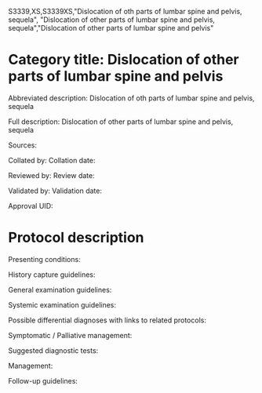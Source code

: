 S3339,XS,S3339XS,"Dislocation of oth parts of lumbar spine and pelvis, sequela", "Dislocation of other parts of lumbar spine and pelvis, sequela","Dislocation of other parts of lumbar spine and pelvis"
# Category title: Dislocation of other parts of lumbar spine and pelvis

Abbreviated description: Dislocation of oth parts of lumbar spine and pelvis, sequela

Full description: Dislocation of other parts of lumbar spine and pelvis, sequela

Sources:

Collated by:
Collation date:

Reviewed by:
Review date:

Validated by:
Validation date:

Approval UID:

# Protocol description

Presenting conditions:

History capture guidelines:

General examination guidelines:

Systemic examination guidelines:

Possible differential diagnoses with links to related protocols:

Symptomatic / Palliative management:

Suggested diagnostic tests:

Management:

Follow-up guidelines:
